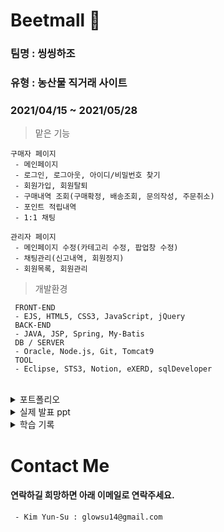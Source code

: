 
# Beetmall 🥕
### 팀명 : 씽씽하조
### 유형 : 농산물 직거래 사이트
### 2021/04/15 ~ 2021/05/28

> 맡은 기능
```
구매자 페이지
 - 메인페이지
 - 로그인, 로그아웃, 아이디/비밀번호 찾기
 - 회원가입, 회원탈퇴
 - 구매내역 조회(구매확정, 배송조회, 문의작성, 주문취소)
 - 포인트 적립내역
 - 1:1 채팅
```
```
관리자 페이지
 - 메인페이지 수정(카테고리 수정, 팝업창 수정)
 - 채팅관리(신고내역, 회원정지)
 - 회원목록, 회원관리
```
> 개발환경
```
 FRONT-END
 - EJS, HTML5, CSS3, JavaScript, jQuery
 BACK-END
 - JAVA, JSP, Spring, My-Batis
 DB / SERVER
 - Oracle, Node.js, Git, Tomcat9
 TOOL
 - Eclipse, STS3, Notion, eXERD, sqlDeveloper
 ```
<br/>

<details>
 
 <summary>포트폴리오</summary>
 
![001](https://user-images.githubusercontent.com/60975167/122634806-7c05a900-d11b-11eb-8e0d-b5aac69b9d10.png)
![002](https://user-images.githubusercontent.com/60975167/122634807-7d36d600-d11b-11eb-94f3-78206e1431e1.png)
![003](https://user-images.githubusercontent.com/60975167/122634808-7f993000-d11b-11eb-846a-3b586b8d1fd8.png)
![004](https://user-images.githubusercontent.com/60975167/122634810-8031c680-d11b-11eb-880d-84996a40c42d.png)
![005](https://user-images.githubusercontent.com/60975167/122634811-80ca5d00-d11b-11eb-8db7-3cce550e264c.png)
![006](https://user-images.githubusercontent.com/60975167/122634812-832cb700-d11b-11eb-948e-14d0415b84d4.png)
![007](https://user-images.githubusercontent.com/60975167/122634815-858f1100-d11b-11eb-8b24-db55520fa5c9.png)
![008](https://user-images.githubusercontent.com/60975167/122634816-86c03e00-d11b-11eb-9797-678bc18ca032.png)
![009](https://user-images.githubusercontent.com/60975167/122634817-87f16b00-d11b-11eb-9fca-4801e7d4235f.png)
![010](https://user-images.githubusercontent.com/60975167/122634820-888a0180-d11b-11eb-9873-52a0d4c85d31.png)
![011](https://user-images.githubusercontent.com/60975167/122634821-89229800-d11b-11eb-81aa-9841f5988867.png)
![012](https://user-images.githubusercontent.com/60975167/122634823-8a53c500-d11b-11eb-9a13-d28c2466b2cd.png)

 
</details>

<details>
 <summary>실제 발표 ppt </summary>
 <a href="https://github.com/kschoi93/BeetMall">발표 ppt</a><br/>
 <a href= "https://youtu.be/pRCXQvYP8sU">발표 영상(페이지 이동)</a>
 <br/>

 
</details>

<details>
 <summary>학습 기록</summary>
 <a href= "https://www.notion.so/bitcamp-91b0acda4c084d5da1428eccb1c897cf">보러가기(페이지 이동)</a>
 </details>
 
# Contact Me
#### 연락하길 희망하면 아래 이메일로 연락주세요.
```
 - Kim Yun-Su : glowsu14@gmail.com
```
